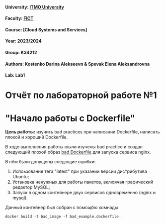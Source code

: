 #### University: [ITMO University](https://##3itmo.ru/ru/)
#### Faculty: [FICT](https://fict.itmo.ru)
#### Course: [Cloud Systems and Services]
#### Year: 2023/2024
#### Group: K34212
#### Authors: Kostenko Darina Alekseevn & Spevak Elena Aleksandrovna
#### Lab: Lab1

# **Отчёт по лабораторной работе №1**
# "Начало работы с Dockerfile"

**Цель работы:** изучить bad practices при написании Dockerfile, написать плохой и хороший Dockerfile.

В ходе выполнения работы юыли изучены  bad practice и создан следующий плохой образ 
[bad Dockerfile](https://github.com/LenaSpevak/2023-2024_DevOps_Kostenko_Spevak/blob/main/lab1/Dockerfiles/bad_image.dockerfile) для запуска сервиса nginx.

В нём были допущены следющие ошибки:

1. Испоьзование тега "latest" при указании версии дистрибутива Ubuntu;
2. Установка ненужных для работы пакетов, вклюячая графический редактор MySQL;
3. Запуск в одном контейнере двух сервисов одновременно (nginx и mysql).

Данный контейнер был собран с помощбю комнады 

```
docker build -t bad_image -f bad_example.dockerfile .
```

